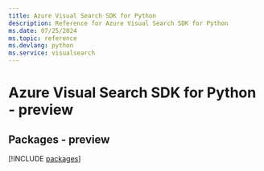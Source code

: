 ```yaml
---
title: Azure Visual Search SDK for Python
description: Reference for Azure Visual Search SDK for Python
ms.date: 07/25/2024
ms.topic: reference
ms.devlang: python
ms.service: visualsearch
---
```

# Azure Visual Search SDK for Python - preview
## Packages - preview
[!INCLUDE [packages](visual-search-index.md)]